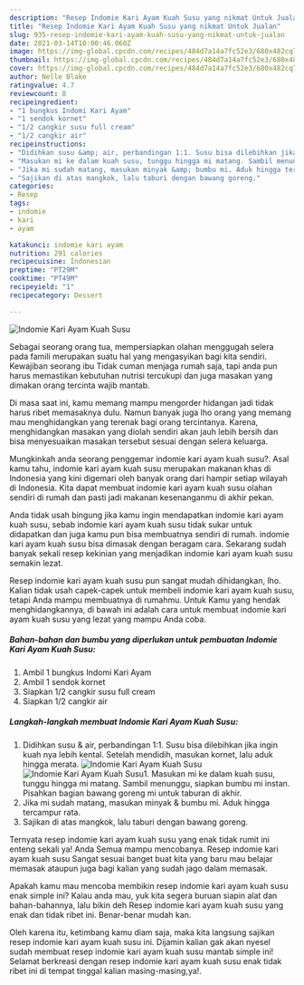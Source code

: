 ```yaml
---
description: "Resep Indomie Kari Ayam Kuah Susu yang nikmat Untuk Jualan"
title: "Resep Indomie Kari Ayam Kuah Susu yang nikmat Untuk Jualan"
slug: 935-resep-indomie-kari-ayam-kuah-susu-yang-nikmat-untuk-jualan
date: 2021-03-14T10:00:46.060Z
image: https://img-global.cpcdn.com/recipes/484d7a14a7fc52e3/680x482cq70/indomie-kari-ayam-kuah-susu-foto-resep-utama.jpg
thumbnail: https://img-global.cpcdn.com/recipes/484d7a14a7fc52e3/680x482cq70/indomie-kari-ayam-kuah-susu-foto-resep-utama.jpg
cover: https://img-global.cpcdn.com/recipes/484d7a14a7fc52e3/680x482cq70/indomie-kari-ayam-kuah-susu-foto-resep-utama.jpg
author: Nelle Blake
ratingvalue: 4.7
reviewcount: 8
recipeingredient:
- "1 bungkus Indomi Kari Ayam"
- "1 sendok kornet"
- "1/2 cangkir susu full cream"
- "1/2 cangkir air"
recipeinstructions:
- "Didihkan susu &amp; air, perbandingan 1:1. Susu bisa dilebihkan jika ingin kuah nya lebih kental. Setelah mendidih, masukan kornet, lalu aduk hingga merata."
- "Masukan mi ke dalam kuah susu, tunggu hingga mi matang. Sambil menunggu, siapkan bumbu mi instan. Pisahkan bagian bawang goreng mi untuk taburan di akhir."
- "Jika mi sudah matang, masukan minyak &amp; bumbu mi. Aduk hingga tercampur rata."
- "Sajikan di atas mangkok, lalu taburi dengan bawang goreng."
categories:
- Resep
tags:
- indomie
- kari
- ayam

katakunci: indomie kari ayam 
nutrition: 291 calories
recipecuisine: Indonesian
preptime: "PT29M"
cooktime: "PT49M"
recipeyield: "1"
recipecategory: Dessert

---
```



![Indomie Kari Ayam Kuah Susu](https://img-global.cpcdn.com/recipes/484d7a14a7fc52e3/680x482cq70/indomie-kari-ayam-kuah-susu-foto-resep-utama.jpg)

Sebagai seorang orang tua, mempersiapkan olahan menggugah selera pada famili merupakan suatu hal yang mengasyikan bagi kita sendiri. Kewajiban seorang ibu Tidak cuman menjaga rumah saja, tapi anda pun harus memastikan kebutuhan nutrisi tercukupi dan juga masakan yang dimakan orang tercinta wajib mantab.

Di masa  saat ini, kamu memang mampu mengorder hidangan jadi tidak harus ribet memasaknya dulu. Namun banyak juga lho orang yang memang mau menghidangkan yang terenak bagi orang tercintanya. Karena, menghidangkan masakan yang diolah sendiri akan jauh lebih bersih dan bisa menyesuaikan masakan tersebut sesuai dengan selera keluarga. 



Mungkinkah anda seorang penggemar indomie kari ayam kuah susu?. Asal kamu tahu, indomie kari ayam kuah susu merupakan makanan khas di Indonesia yang kini digemari oleh banyak orang dari hampir setiap wilayah di Indonesia. Kita dapat membuat indomie kari ayam kuah susu olahan sendiri di rumah dan pasti jadi makanan kesenanganmu di akhir pekan.

Anda tidak usah bingung jika kamu ingin mendapatkan indomie kari ayam kuah susu, sebab indomie kari ayam kuah susu tidak sukar untuk didapatkan dan juga kamu pun bisa membuatnya sendiri di rumah. indomie kari ayam kuah susu bisa dimasak dengan beragam cara. Sekarang sudah banyak sekali resep kekinian yang menjadikan indomie kari ayam kuah susu semakin lezat.

Resep indomie kari ayam kuah susu pun sangat mudah dihidangkan, lho. Kalian tidak usah capek-capek untuk membeli indomie kari ayam kuah susu, tetapi Anda mampu membuatnya di rumahmu. Untuk Kamu yang hendak menghidangkannya, di bawah ini adalah cara untuk membuat indomie kari ayam kuah susu yang lezat yang mampu Anda coba.

<!--inarticleads1-->

##### Bahan-bahan dan bumbu yang diperlukan untuk pembuatan Indomie Kari Ayam Kuah Susu:

1. Ambil 1 bungkus Indomi Kari Ayam
1. Ambil 1 sendok kornet
1. Siapkan 1/2 cangkir susu full cream
1. Siapkan 1/2 cangkir air




<!--inarticleads2-->

##### Langkah-langkah membuat Indomie Kari Ayam Kuah Susu:

1. Didihkan susu &amp; air, perbandingan 1:1. Susu bisa dilebihkan jika ingin kuah nya lebih kental. Setelah mendidih, masukan kornet, lalu aduk hingga merata.
<img src="https://img-global.cpcdn.com/steps/730a9bc007e75e21/160x128cq70/indomie-kari-ayam-kuah-susu-langkah-memasak-1-foto.jpg" alt="Indomie Kari Ayam Kuah Susu"><img src="https://img-global.cpcdn.com/steps/0c1004902c456c09/160x128cq70/indomie-kari-ayam-kuah-susu-langkah-memasak-1-foto.jpg" alt="Indomie Kari Ayam Kuah Susu">1. Masukan mi ke dalam kuah susu, tunggu hingga mi matang. Sambil menunggu, siapkan bumbu mi instan. Pisahkan bagian bawang goreng mi untuk taburan di akhir.
1. Jika mi sudah matang, masukan minyak &amp; bumbu mi. Aduk hingga tercampur rata.
1. Sajikan di atas mangkok, lalu taburi dengan bawang goreng.




Ternyata resep indomie kari ayam kuah susu yang enak tidak rumit ini enteng sekali ya! Anda Semua mampu mencobanya. Resep indomie kari ayam kuah susu Sangat sesuai banget buat kita yang baru mau belajar memasak ataupun juga bagi kalian yang sudah jago dalam memasak.

Apakah kamu mau mencoba membikin resep indomie kari ayam kuah susu enak simple ini? Kalau anda mau, yuk kita segera buruan siapin alat dan bahan-bahannya, lalu bikin deh Resep indomie kari ayam kuah susu yang enak dan tidak ribet ini. Benar-benar mudah kan. 

Oleh karena itu, ketimbang kamu diam saja, maka kita langsung sajikan resep indomie kari ayam kuah susu ini. Dijamin kalian gak akan nyesel sudah membuat resep indomie kari ayam kuah susu mantab simple ini! Selamat berkreasi dengan resep indomie kari ayam kuah susu enak tidak ribet ini di tempat tinggal kalian masing-masing,ya!.

